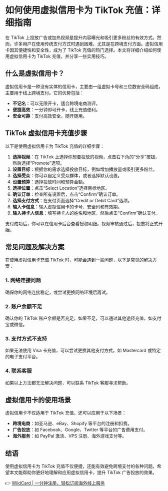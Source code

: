 # 如何使用虚拟信用卡为 TikTok 充值：详细指南

在 TikTok 上投放广告或加热视频是提升内容曝光和吸引更多粉丝的有效方式。然而，许多用户在使用传统支付方式时遇到困难，尤其是在跨境支付方面。虚拟信用卡因其便捷性和安全性，成为了 TikTok 充值的热门选择。本文将详细介绍如何使用虚拟信用卡为 TikTok 充值，并分享一些实用技巧。

## 什么是虚拟信用卡？

虚拟信用卡是一种没有实体的信用卡，主要由一组虚拟卡号和三位数安全码组成，主要用于线上跨境支付。它的优势包括：

- **不记名**：可以无限开卡，适合跨境电商测评。
- **便捷高效**：一分钟即可开卡，线上充值便利。
- **安全可靠**：支付高效安全，随开随用。

## TikTok 虚拟信用卡充值步骤

以下是使用虚拟信用卡为 TikTok 充值的详细步骤：

1. **选择视频**：在 TikTok 上选择你想要投放的视频，点击右下角的“分享”按钮，然后选择“Promote”选项。
2. **设置目标**：根据你的需求选择投放目标，例如增加播放量或吸引更多粉丝。
3. **选择受众**：你可以自定义受众群体，或者选择默认设置。
4. **设置预算**：选择投放时间和预算金额。
5. **选择位置**：点击“Select Location”选择目标地区。
6. **确认订单**：检查所有设置后，点击“Confirm”确认订单。
7. **选择支付方式**：在支付页面选择“Credit or Debit Card”选项。
8. **输入卡信息**：输入虚拟信用卡的卡号、安全码和有效期。
9. **输入持卡人信息**：填写持卡人的姓名和地区，然后点击“Confirm”确认支付。

支付成功后，你可以在信用卡后台查看授权明细。视频审核通过后，投放将正式开始。

## 常见问题及解决方案

在使用虚拟信用卡充值 TikTok 时，可能会遇到一些问题，以下是常见的解决方案：

### 1. 网络连接问题
确保你的网络连接稳定，或尝试更换网络环境后再试。

### 2. 账户余额不足
确认你的 TikTok 账户余额是否充足，如果不足，可以通过其他途径充值，如支付宝或微信。

### 3. 支付方式不支持
如果无法使用 Visa 卡充值，可以尝试更换其他支付方式，如 Mastercard 或特定的电子支付平台。

### 4. 联系客服
如果以上方法都无法解决问题，可以联系 TikTok 客服寻求帮助。

## 虚拟信用卡的使用场景

虚拟信用卡不仅适用于 TikTok 充值，还可以应用于以下场景：

- **跨境电商**：如亚马逊、eBay、Shopify 等平台的注册和扣费。
- **广告投放**：如 Facebook、Google、Twitter 等平台的广告费用支付。
- **海外服务**：如 PayPal 激活、VPS 注册、海外游戏支付等。

## 结语

使用虚拟信用卡为 TikTok 充值不仅便捷，还能有效避免跨境支付的各种问题。希望本文能帮助你更好地理解和应用虚拟信用卡，提升 TikTok 广告投放的效果。

👉 [WildCard | 一分钟注册，轻松订阅海外线上服务](https://bbtdd.com/WildCard)